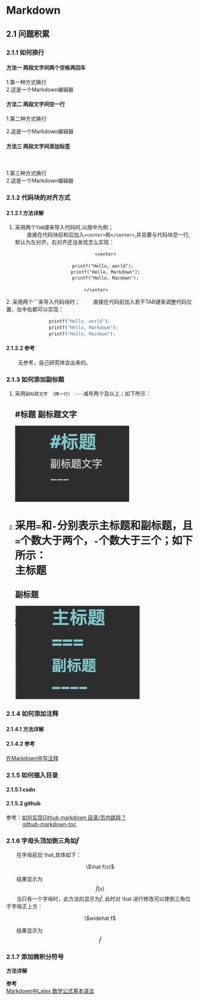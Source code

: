 # Markdown 
## 2.1 问题积累
### 2.1.1 如何换行
#### 方法一  两段文字间两个空格再回车
1.第一种方式换行  
2.这是一个Markdown编辑器
#### 方法二  两段文字间空一行
1.第二种方式换行

2.这是一个Markdown编辑器
####  方法三 两段文字间添加标签<br/></br>
<br/>1.第三种方式换行</br>2.这是一个Markdown编辑器
### 2.1.2 代码块的对齐方式
#### 2.1.2.1 方法详解
1. 采用两个`TAB`键来导入代码时,以居中为例；  
&nbsp;&nbsp;&nbsp;&nbsp;&nbsp;&nbsp;&nbsp;&nbsp;直接在代码块前和后加入`<center>`和`</center>`,并且要与代码块空一行,默认为左对齐，右对齐还没发现怎么实现：
<center>

		<center>
		
		printf("Hello, world");  
		printf("Hello, Markdown");
		printf("Hello, Macdown");
		
		</center>		
</center>
2. 采用两个```来导入代码块时；  
&nbsp;&nbsp;&nbsp;&nbsp;&nbsp;&nbsp;&nbsp;&nbsp;直接在代码前加入若干TAB键来调整代码位置，左中右都可以实现：

```python
				printf("Hello, world");  
				printf("Hello, Markdown");
				printf("Hello, Macdown");
```
#### 2.1.2.2 参考
&nbsp;&nbsp;&nbsp;&nbsp;&nbsp;&nbsp;&nbsp;&nbsp;无参考，自己研究体会出来的。
### 2.1.3 如何添加副标题
1. 采用`副标题文字 （换一行） ---`减号两个及以上；如下所示：
 
	#标题
	副标题文字 
	---
	![Alt text]( ./1.png "darknet-53")  

2. 采用`=`和`-`分别表示主标题和副标题，且`=`个数大于两个，`-`个数大于三个；如下所示：  
	主标题
	===
	副标题
	----
	![Alt text]( ./2.png "darknet-53")

### 2.1.4 如何添加注释  
#### 2.1.4.1 方法详解  

#### 2.1.4.2 参考  
[在Markdown中写注释](https://www.imooc.com/article/23400)

### 2.1.5 如何插入目录
#### 2.1.5.1 csdn

#### 2.1.5.2 github
参考：[如何实现Github markdown 目录/页内跳转？](https://www.zhihu.com/question/58630229)  
&nbsp;&nbsp;&nbsp;&nbsp;&nbsp;&nbsp;&nbsp;&nbsp;&nbsp;&nbsp;&nbsp;[github-markdown-toc](https://github.com/ekalinin/github-markdown-toc#installation)

### 2.1.6 字母头顶加倒三角如$\widehat f$
&nbsp;&nbsp;&nbsp;&nbsp;&nbsp;&nbsp;&nbsp;在字母前加 \hat,具体如下：  
<center>\$\hat f(x)$</center>

&nbsp;&nbsp;&nbsp;&nbsp;&nbsp;&nbsp;&nbsp;结果显示为
$$\hat f(x)$$
&nbsp;&nbsp;&nbsp;&nbsp;&nbsp;&nbsp;&nbsp;当只有一个字母时，此方法的显示为$\hat f$, 此时对 \hat 进行修改可以使倒三角位于字母正上方：  
<center>\$widehat f$</center>  

&nbsp;&nbsp;&nbsp;&nbsp;&nbsp;&nbsp;&nbsp;结果显示为
$$\widehat f$$
### 2.1.7 添加微积分符号
**方法详解**  

**参考**  
[Markdown中Latex 数学公式基本语法](https://blog.csdn.net/u014630987/article/details/70156489)
 


 


